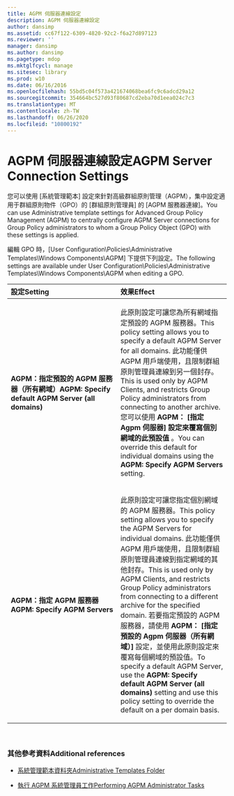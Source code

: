 ```yaml
---
title: AGPM 伺服器連線設定
description: AGPM 伺服器連線設定
author: dansimp
ms.assetid: cc67f122-6309-4820-92c2-f6a27d897123
ms.reviewer: ''
manager: dansimp
ms.author: dansimp
ms.pagetype: mdop
ms.mktglfcycl: manage
ms.sitesec: library
ms.prod: w10
ms.date: 06/16/2016
ms.openlocfilehash: 55bd5c04f573a421674068bea6fc9c6adcd29a12
ms.sourcegitcommit: 354664bc527d93f80687cd2eba70d1eea024c7c3
ms.translationtype: MT
ms.contentlocale: zh-TW
ms.lasthandoff: 06/26/2020
ms.locfileid: "10800192"
---
```

# <span data-ttu-id="1728e-103">AGPM 伺服器連線設定</span><span class="sxs-lookup"><span data-stu-id="1728e-103">AGPM Server Connection Settings</span></span>


<span data-ttu-id="1728e-104">您可以使用 [系統管理範本] 設定來針對高級群組原則管理（AGPM），集中設定適用于群組原則物件（GPO）的 [群組原則管理員] 的 [AGPM 服務器連線]。</span><span class="sxs-lookup"><span data-stu-id="1728e-104">You can use Administrative template settings for Advanced Group Policy Management (AGPM) to centrally configure AGPM Server connections for Group Policy administrators to whom a Group Policy Object (GPO) with these settings is applied.</span></span>

<span data-ttu-id="1728e-105">編輯 GPO 時，[User Configuration\\Policies\\Administrative Templates\\Windows Components\\AGPM] 下提供下列設定。</span><span class="sxs-lookup"><span data-stu-id="1728e-105">The following settings are available under User Configuration\\Policies\\Administrative Templates\\Windows Components\\AGPM when editing a GPO.</span></span>

<table>
<colgroup>
<col width="50%" />
<col width="50%" />
</colgroup>
<thead>
<tr class="header">
<th align="left"><span data-ttu-id="1728e-106">設定</span><span class="sxs-lookup"><span data-stu-id="1728e-106">Setting</span></span></th>
<th align="left"><span data-ttu-id="1728e-107">效果</span><span class="sxs-lookup"><span data-stu-id="1728e-107">Effect</span></span></th>
</tr>
</thead>
<tbody>
<tr class="odd">
<td align="left"><p><strong><span data-ttu-id="1728e-108">AGPM：指定預設的 AGPM 服務器（所有網域）</span><span class="sxs-lookup"><span data-stu-id="1728e-108">AGPM: Specify default AGPM Server (all domains)</span></span></strong></p></td>
<td align="left"><p><span data-ttu-id="1728e-109">此原則設定可讓您為所有網域指定預設的 AGPM 服務器。</span><span class="sxs-lookup"><span data-stu-id="1728e-109">This policy setting allows you to specify a default AGPM Server for all domains.</span></span> <span data-ttu-id="1728e-110">此功能僅供 AGPM 用戶端使用，且限制群組原則管理員連線到另一個封存。</span><span class="sxs-lookup"><span data-stu-id="1728e-110">This is used only by AGPM Clients, and restricts Group Policy administrators from connecting to another archive.</span></span> <span data-ttu-id="1728e-111">您可以使用 <strong> AGPM： [指定 Agpm 伺服器] 設定來覆寫個別網域的此預設值 </strong> 。</span><span class="sxs-lookup"><span data-stu-id="1728e-111">You can override this default for individual domains using the <strong>AGPM: Specify AGPM Servers</strong> setting.</span></span></p></td>
</tr>
<tr class="even">
<td align="left"><p><strong><span data-ttu-id="1728e-112">AGPM：指定 AGPM 服務器</span><span class="sxs-lookup"><span data-stu-id="1728e-112">AGPM: Specify AGPM Servers</span></span></strong></p></td>
<td align="left"><p><span data-ttu-id="1728e-113">此原則設定可讓您指定個別網域的 AGPM 服務器。</span><span class="sxs-lookup"><span data-stu-id="1728e-113">This policy setting allows you to specify the AGPM Servers for individual domains.</span></span> <span data-ttu-id="1728e-114">此功能僅供 AGPM 用戶端使用，且限制群組原則管理員連線到指定網域的其他封存。</span><span class="sxs-lookup"><span data-stu-id="1728e-114">This is used only by AGPM Clients, and restricts Group Policy administrators from connecting to a different archive for the specified domain.</span></span> <span data-ttu-id="1728e-115">若要指定預設的 AGPM 服務器，請使用 <strong> AGPM： [指定預設的 Agpm 伺服器（所有網域）] </strong> 設定，並使用此原則設定來覆寫每個網域的預設值。</span><span class="sxs-lookup"><span data-stu-id="1728e-115">To specify a default AGPM Server, use the <strong>AGPM: Specify default AGPM Server (all domains)</strong> setting and use this policy setting to override the default on a per domain basis.</span></span></p></td>
</tr>
</tbody>
</table>

 

### <span data-ttu-id="1728e-116">其他參考資料</span><span class="sxs-lookup"><span data-stu-id="1728e-116">Additional references</span></span>

-   [<span data-ttu-id="1728e-117">系統管理範本資料夾</span><span class="sxs-lookup"><span data-stu-id="1728e-117">Administrative Templates Folder</span></span>](administrative-templates-folder-agpm40.md)

-   [<span data-ttu-id="1728e-118">執行 AGPM 系統管理員工作</span><span class="sxs-lookup"><span data-stu-id="1728e-118">Performing AGPM Administrator Tasks</span></span>](performing-agpm-administrator-tasks-agpm40.md)

 

 





